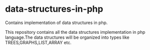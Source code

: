 data-structures-in-php
======================

Contains implementation of data structures in php.

This repository contains all the data structures implementation in php language.The data structures will be organized into types 
like TREES,GRAPHS,LIST,ARRAY etc.

